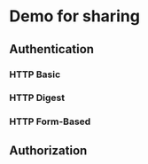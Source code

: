 # Demo for sharing

## Authentication

### HTTP Basic

### HTTP Digest

### HTTP Form-Based

## Authorization
